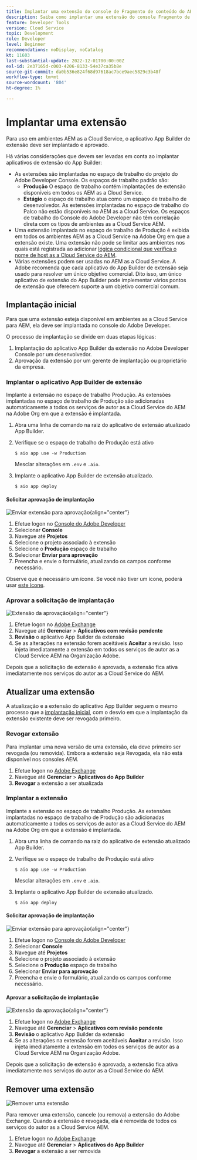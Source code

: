 ```yaml
---
title: Implantar uma extensão do console de Fragmento de conteúdo do AEM
description: Saiba como implantar uma extensão do console Fragmento de conteúdo do AEM.
feature: Developer Tools
version: Cloud Service
topic: Development
role: Developer
level: Beginner
recommendations: noDisplay, noCatalog
kt: 11603
last-substantial-update: 2022-12-01T00:00:00Z
exl-id: 2e37165d-c003-4206-8133-54e37ca35b8e
source-git-commit: da0b536e824f68d97618ac7bce9aec5829c3b48f
workflow-type: tm+mt
source-wordcount: '804'
ht-degree: 1%

---
```


# Implantar uma extensão

Para uso em ambientes AEM as a Cloud Service, o aplicativo App Builder de extensão deve ser implantado e aprovado.

Há várias considerações que devem ser levadas em conta ao implantar aplicativos de extensão do App Builder:

+ As extensões são implantadas no espaço de trabalho do projeto do Adobe Developer Console. Os espaços de trabalho padrão são:
   + __Produção__ O espaço de trabalho contém implantações de extensão disponíveis em todos os AEM as a Cloud Service.
   + __Estágio__ o espaço de trabalho atua como um espaço de trabalho de desenvolvedor. As extensões implantadas no espaço de trabalho do Palco não estão disponíveis no AEM as a Cloud Service.
Os espaços de trabalho do Console do Adobe Developer não têm correlação direta com os tipos de ambientes as a Cloud Service AEM.
+ Uma extensão implantada no espaço de trabalho de Produção é exibida em todos os ambientes AEM as a Cloud Service na Adobe Org em que a extensão existe.
Uma extensão não pode se limitar aos ambientes nos quais está registrada ao adicionar [lógica condicional que verifica o nome de host as a Cloud Service do AEM](https://developer.adobe.com/uix/docs/guides/publication/#enabling-extension-only-on-specific-aem-environments).
+ Várias extensões podem ser usadas no AEM as a Cloud Service. A Adobe recomenda que cada aplicativo do App Builder de extensão seja usado para resolver um único objetivo comercial. Dito isso, um único aplicativo de extensão do App Builder pode implementar vários pontos de extensão que oferecem suporte a um objetivo comercial comum.

## Implantação inicial

Para que uma extensão esteja disponível em ambientes as a Cloud Service para AEM, ela deve ser implantada no console do Adobe Developer.

O processo de implantação se divide em duas etapas lógicas:

1. Implantação do aplicativo App Builder da extensão no Adobe Developer Console por um desenvolvedor.
1. Aprovação da extensão por um gerente de implantação ou proprietário da empresa.

### Implantar o aplicativo App Builder de extensão

Implante a extensão no espaço de trabalho Produção. As extensões implantadas no espaço de trabalho de Produção são adicionadas automaticamente a todos os serviços de autor as a Cloud Service do AEM na Adobe Org em que a extensão é implantada.

1. Abra uma linha de comando na raiz do aplicativo de extensão atualizado App Builder.
1. Verifique se o espaço de trabalho de Produção está ativo

   ```shell
   $ aio app use -w Production
   ```

   Mesclar alterações em `.env` e `.aio`.

1. Implante o aplicativo App Builder de extensão atualizado.

   ```shell
   $ aio app deploy
   ```

#### Solicitar aprovação de implantação

![Enviar extensão para aprovação](./assets/deploy/submit-for-approval.png){align="center"}

1. Efetue logon no [Console do Adobe Developer](https://developer.adobe.com)
1. Selecionar __Console__
1. Navegue até __Projetos__
1. Selecione o projeto associado à extensão
1. Selecione o __Produção__ espaço de trabalho
1. Selecionar __Enviar para aprovação__
1. Preencha e envie o formulário, atualizando os campos conforme necessário.

Observe que é necessário um ícone. Se você não tiver um ícone, poderá usar [este ícone](./assets/deploy/icon.png).

### Aprovar a solicitação de implantação

![Extensão da aprovação](./assets/deploy/adobe-exchange.png){align="center"}

1. Efetue logon no [Adobe Exchange](https://exchange.adobe.com/)
1. Navegue até __Gerenciar__ > __Aplicativos com revisão pendente__
1. __Revisão__ o aplicativo App Builder da extensão
1. Se as alterações na extensão forem aceitáveis __Aceitar__ a revisão. Isso injeta imediatamente a extensão em todos os serviços de autor as a Cloud Service AEM na Organização Adobe.

Depois que a solicitação de extensão é aprovada, a extensão fica ativa imediatamente nos serviços do autor as a Cloud Service do AEM.

## Atualizar uma extensão

A atualização e a extensão do aplicativo App Builder seguem o mesmo processo que a [implantação inicial](#initial-deployment), com o desvio em que a implantação da extensão existente deve ser revogada primeiro.

### Revogar extensão

Para implantar uma nova versão de uma extensão, ela deve primeiro ser revogada (ou removida). Embora a extensão seja Revogada, ela não está disponível nos consoles AEM.

1. Efetue logon no [Adobe Exchange](https://exchange.adobe.com/)
1. Navegue até __Gerenciar__ > __Aplicativos do App Builder__
1. __Revogar__ a extensão a ser atualizada

### Implantar a extensão

Implante a extensão no espaço de trabalho Produção. As extensões implantadas no espaço de trabalho de Produção são adicionadas automaticamente a todos os serviços de autor as a Cloud Service do AEM na Adobe Org em que a extensão é implantada.

1. Abra uma linha de comando na raiz do aplicativo de extensão atualizado App Builder.
1. Verifique se o espaço de trabalho de Produção está ativo

   ```shell
   $ aio app use -w Production
   ```

   Mesclar alterações em `.env` e `.aio`.

1. Implante o aplicativo App Builder de extensão atualizado.

   ```shell
   $ aio app deploy
   ```

#### Solicitar aprovação de implantação

![Enviar extensão para aprovação](./assets/deploy/submit-for-approval.png){align="center"}

1. Efetue logon no [Console do Adobe Developer](https://developer.adobe.com)
1. Selecionar __Console__
1. Navegue até __Projetos__
1. Selecione o projeto associado à extensão
1. Selecione o __Produção__ espaço de trabalho
1. Selecionar __Enviar para aprovação__
1. Preencha e envie o formulário, atualizando os campos conforme necessário.

#### Aprovar a solicitação de implantação

![Extensão da aprovação](./assets/deploy/adobe-exchange.png){align="center"}

1. Efetue logon no [Adobe Exchange](https://exchange.adobe.com/)
1. Navegue até __Gerenciar__ > __Aplicativos com revisão pendente__
1. __Revisão__ o aplicativo App Builder da extensão
1. Se as alterações na extensão forem aceitáveis __Aceitar__ a revisão. Isso injeta imediatamente a extensão em todos os serviços de autor as a Cloud Service AEM na Organização Adobe.

Depois que a solicitação de extensão é aprovada, a extensão fica ativa imediatamente nos serviços do autor as a Cloud Service do AEM.

## Remover uma extensão

![Remover uma extensão](./assets/deploy/revoke.png)

Para remover uma extensão, cancele (ou remova) a extensão do Adobe Exchange. Quando a extensão é revogada, ela é removida de todos os serviços do autor as a Cloud Service AEM.

1. Efetue logon no [Adobe Exchange](https://exchange.adobe.com/)
1. Navegue até __Gerenciar__ > __Aplicativos do App Builder__
1. __Revogar__ a extensão a ser removida
